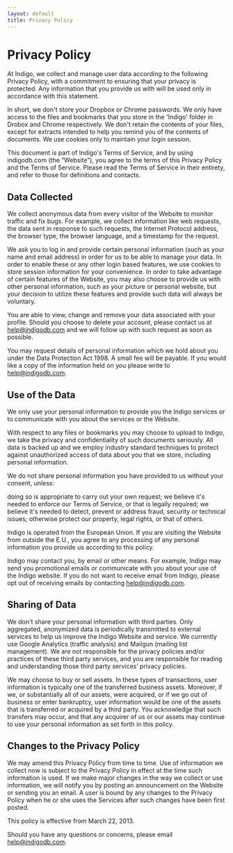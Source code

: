 ```yaml
---
layout: default
title: Privacy Policy
---
```

Privacy Policy
==============

At Indigo, we collect and manage user data according to the following Privacy Policy, with a commitment to ensuring that your privacy is protected. Any information that you provide us with will be used only in accordance with this statement.

In short, we don't store your Dropbox or Chrome passwords. We only have access to the files and bookmarks that you store in the 'Indigo' folder in Drobox and Chrome respectively. We don't retain the contents of your files, except for extracts intended to help you remind you of the contents of documents. We use cookies only to maintain your login session.

This document is part of Indigo's Terms of Service, and by using indigodb.com (the “Website”), you agree to the terms of this Privacy Policy and the Terms of Service. Please read the Terms of Service in their entirety, and refer to those for definitions and contacts.

Data Collected
--------------

We collect anonymous data from every visitor of the Website to monitor traffic and fix bugs. For example, we collect information like web requests, the data sent in response to such requests, the Internet Protocol address, the browser type, the browser language, and a timestamp for the request.

We ask you to log in and provide certain personal information (such as your name and email address) in order for us to be able to manage your data. In order to enable these or any other login based features, we use cookies to store session information for your convenience. In order to take advantage of certain features of the Website, you may also choose to provide us with other personal information, such as your picture or personal website, but your decision to utilize these features and provide such data will always be voluntary.

You are able to view, change and remove your data associated with your profile. Should you choose to delete your account, please contact us at help@indigodb.com and we will follow up with such request as soon as possible.

You may request details of personal information which we hold about you under the Data Protection Act 1998. A small fee will be payable. If you would like a copy of the information held on you please write to help@indigodb.com.

Use of the Data
---------------

We only use your personal information to provide you the Indigo services or to communicate with you about the services or the Website.

With respect to any files or bookmarks you may choose to upload to Indigo, we take the privacy and confidentiality of such documents seriously. All data is backed up and we employ industry standard techniques to protect against unauthorized access of data about you that we store, including personal information.

We do not share personal information you have provided to us without your consent, unless:

doing so is appropriate to carry out your own request;
we believe it's needed to enforce our Terms of Service, or that is legally required;
we believe it's needed to detect, prevent or address fraud, security or technical issues;
otherwise protect our property, legal rights, or that of others.

Indigo is operated from the European Union. If you are visiting the Website from outside the E.U., you agree to any processing of any personal information you provide us according to this policy.

Indigo may contact you, by email or other means. For example, Indigo may send you promotional emails or communicate with you about your use of the Indigo website. If you do not want to receive email from Indigo, please opt out of receiving emails by contacting help@indigodb.com.

Sharing of Data
---------------

We don't share your personal information with third parties. Only aggregated, anonymized data is periodically transmitted to external services to help us improve the Indigo Website and service. We currently use Google Analytics (traffic analysis) and Mailgun (mailing list management). We are not responsible for the privacy policies and/or practices of these third party services, and you are responsible for reading and understanding those third party services’ privacy policies.

We may choose to buy or sell assets. In these types of transactions, user information is typically one of the transferred business assets. Moreover, if we, or substantially all of our assets, were acquired, or if we go out of business or enter bankruptcy, user information would be one of the assets that is transferred or acquired by a third party. You acknowledge that such transfers may occur, and that any acquirer of us or our assets may continue to use your personal information as set forth in this policy.

Changes to the Privacy Policy
-----------------------------

We may amend this Privacy Policy from time to time. Use of information we collect now is subject to the Privacy Policy in effect at the time such information is used. If we make major changes in the way we collect or use information, we will notify you by posting an announcement on the Website or sending you an email. A user is bound by any changes to the Privacy Policy when he or she uses the Services after such changes have been first posted.

This policy is effective from March 22, 2013.

Should you have any questions or concerns, please email help@indigodb.com.